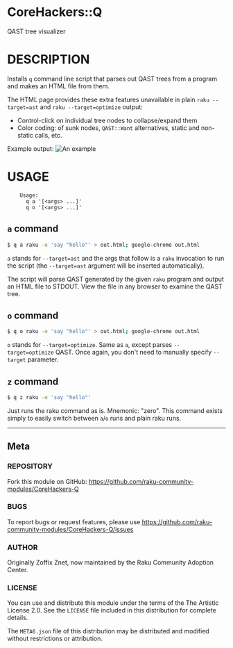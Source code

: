# CoreHackers::Q

QAST tree visualizer

# DESCRIPTION

Installs `q` command line script that parses out QAST trees
from a program and makes an HTML file from them.

The HTML page provides these extra features unavailable in plain
`raku --target=ast` and `raku --target=optimize` output:

* Control-click on individual tree nodes to collapse/expand them
* Color coding: of sunk nodes, `QAST::Want` alternatives, static and non-static
    calls, etc.

Example output:
![An example](example.png)

# USAGE

```
    Usage:
      q a '[<args> ...]'
      q o '[<args> ...]'
```

## `a` command

```bash
$ q a raku -e 'say "hello"' > out.html; google-chrome out.html
```

`a` stands for `--target=ast` and the args that follow is a `raku` invocation
 to run the script (the `--target=ast` argument will be inserted automatically).

The script will parse QAST generated by the given `raku` program and output
an HTML file to STDOUT. View the file in any browser to examine the QAST tree.

## `o` command

```bash
$ q o raku -e 'say "hello"' > out.html; google-chrome out.html
```

`o` stands for `--target=optimize`. Same as `a`, except parses
`--target=optimize` QAST. Once again, you don't need to manually specify
`--target` parameter.


## `z` command

```bash
$ q z raku -e 'say "hello"'
```

Just runs the raku command as is. Mnemonic: "zero". This command exists simply
to easily switch between `a`/`o` runs and plain raku runs.

----

## Meta

### REPOSITORY

Fork this module on GitHub:
https://github.com/raku-community-modules/CoreHackers-Q

### BUGS

To report bugs or request features, please use
https://github.com/raku-community-modules/CoreHackers-Q/issues

### AUTHOR

Originally Zoffix Znet, now maintained by the Raku Community Adoption Center.

### LICENSE

You can use and distribute this module under the terms of the
The Artistic License 2.0. See the `LICENSE` file included in this
distribution for complete details.

The `META6.json` file of this distribution may be distributed and modified
without restrictions or attribution.
